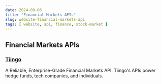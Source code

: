 ```yaml
---
date: 2024-09-06
title: "Financial Markets APIs"
slug: website-financial-markets-api
tags: [ website, api, finance, stock-market ]
---
```




## Financial Markets APIs

### [Tiingo][1]
A Reliable, Enterprise-Grade Financial Markets API. Tiingo's APIs power hedge funds, tech companies, and individuals.

  [1]: https://www.tiingo.com/documentation/general/overview
